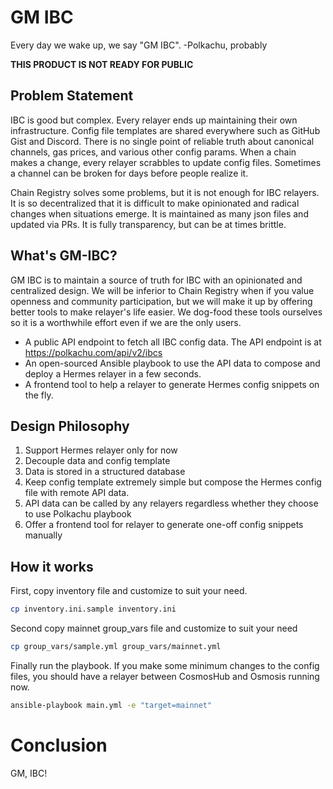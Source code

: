 # GM IBC

Every day we wake up, we say "GM IBC". -Polkachu, probably

**THIS PRODUCT IS NOT READY FOR PUBLIC**

## Problem Statement

IBC is good but complex. Every relayer ends up maintaining their own infrastructure. Config file templates are shared everywhere such as GitHub Gist and Discord. There is no single point of reliable truth about canonical channels, gas prices, and various other config params. When a chain makes a change, every relayer scrabbles to update config files. Sometimes a channel can be broken for days before people realize it.

Chain Registry solves some problems, but it is not enough for IBC relayers. It is so decentralized that it is difficult to make opinionated and radical changes when situations emerge. It is maintained as many json files and updated via PRs. It is fully transparency, but can be at times brittle.

## What's GM-IBC?

GM IBC is to maintain a source of truth for IBC with an opinionated and centralized design. We will be inferior to Chain Registry when if you value openness and community participation, but we will make it up by offering better tools to make relayer's life easier. We dog-food these tools ourselves so it is a worthwhile effort even if we are the only users.

- A public API endpoint to fetch all IBC config data. The API endpoint is at https://polkachu.com/api/v2/ibcs
- An open-sourced Ansible playbook to use the API data to compose and deploy a Hermes relayer in a few seconds.
- A frontend tool to help a relayer to generate Hermes config snippets on the fly.

## Design Philosophy

1. Support Hermes relayer only for now
1. Decouple data and config template
1. Data is stored in a structured database
1. Keep config template extremely simple but compose the Hermes config file with remote API data.
1. API data can be called by any relayers regardless whether they choose to use Polkachu playbook
1. Offer a frontend tool for relayer to generate one-off config snippets manually

## How it works

First, copy inventory file and customize to suit your need.

```bash
cp inventory.ini.sample inventory.ini
```

Second copy mainnet group_vars file and customize to suit your need

```bash
cp group_vars/sample.yml group_vars/mainnet.yml
```

Finally run the playbook. If you make some minimum changes to the config files, you should have a relayer between CosmosHub and Osmosis running now.

```bash
ansible-playbook main.yml -e "target=mainnet"
```

# Conclusion

GM, IBC!
